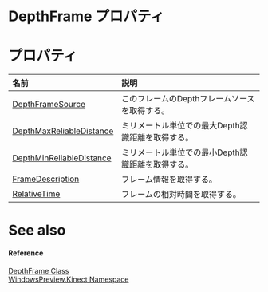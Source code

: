 DepthFrame プロパティ  
=====================  

<span id="publicpropertiesSection"></span>

プロパティ
==========  

<table>
<colgroup>
<col width="30%" />
<col width="60%" />
</colgroup>
<thead>
<tr class="header">
<th align="left">名前</th>
<th align="left">説明</th>
</tr>
</thead>
<tbody>
<tr class="odd">
<td align="left"><a href="DepthFrame_Class/Properties/DepthFrameSource_Property.md">DepthFrameSource</a></td>
<td align="left">このフレームのDepthフレームソースを取得する。</td>
</tr>
<tr class="even">
<td align="left"><a href="DepthFrameSource_Class/Properties/DepthMaxReliableDistance.md">DepthMaxReliableDistance</a></td>
<td align="left">ミリメートル単位での最大Depth認識距離を取得する。</td>
</tr>
<tr class="odd">
<td align="left"><a href="DepthFrameSource_Class/Properties/DepthMinReliableDistance.md">DepthMinReliableDistance</a></td>
<td align="left">ミリメートル単位での最小Depth認識距離を取得する。</td>
</tr>
<tr class="even">
<td align="left"><a href="DepthFrameSource_Class/Properties/FrameDescription_Property.md">FrameDescription</a></td>
<td align="left">フレーム情報を取得する。</td>
</tr>
<tr class="odd">
<td align="left"><a href="DepthFrame_Class/Properties/RelativeTime_Property.md">RelativeTime</a></td>
<td align="left">フレームの相対時間を取得する。</td>
</tr>
</tbody>
</table>

<span id="ID4EI"></span>

See also  
========  

<span id="ID4EK"></span>
#### Reference  

[DepthFrame Class](../DepthFrame_Class.md)  
 [WindowsPreview.Kinect Namespace](../../Kinect.md)  



<!--Please do not edit the data in the comment block below.-->
<!--
TOCTitle : DepthFrame Properties
RLTitle : DepthFrame Properties
KeywordK : DepthFrame class, properties
KeywordA : Properties.T:WindowsPreview.Kinect.DepthFrame
AssetID : Properties.T:WindowsPreview.Kinect.DepthFrame
Locale : en-us
CommunityContent : 1
TargetOS : Windows
TopicType : kbSyntax
DocSet : K4Wv2
ProjType : K4Wv2Proj
Technology : Kinect for Windows
Product : Kinect for Windows SDK v2
productversion : 20
-->
